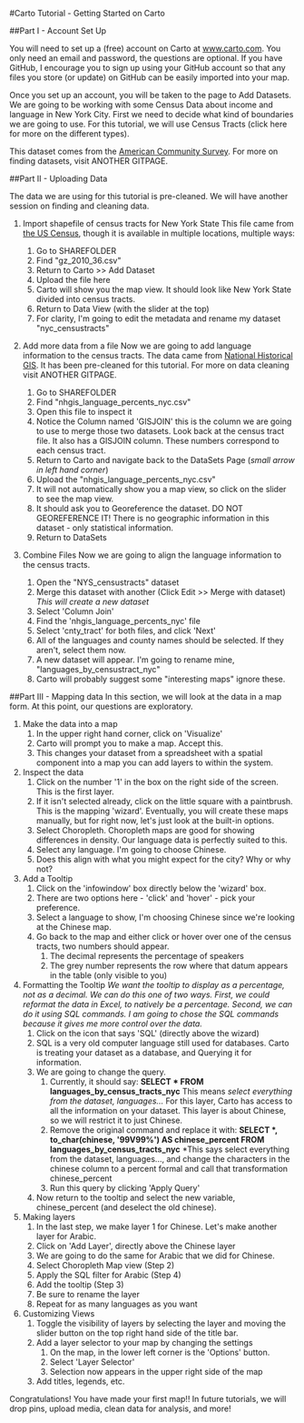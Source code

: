#Carto Tutorial - Getting Started on Carto

##Part I - Account Set Up

You will need to set up a (free) account on Carto at www.carto.com. You only need an email and password, the questions are optional. If you have GitHub, I encourage you to sign up using your GitHub account so that any files you store (or update) on GitHub can be easily imported into your map.

Once you set up an account, you will be taken to the page to Add Datasets. We are going to be working with some Census Data about income and language in New York City. First we need to decide what kind of boundaries we are going to use. For this tutorial, we will use Census Tracts (click here for more on the different types). 

This dataset comes from the [American Community Survey](www.factfinder.census.gov). For more on finding datasets, visit ANOTHER GITPAGE. 

##Part II - Uploading Data

The data we are using for this tutorial is pre-cleaned. We will have another session on finding and cleaning data.

1. Import shapefile of census tracts for New York State
This file came from [the US Census](https://www.census.gov/geo/maps-data/data/cbf/cbf_tracts.html), though it is available in multiple locations, multiple ways:
	1. Go to SHAREFOLDER
	2. Find "gz_2010_36.csv" 
	3. Return to Carto >> Add Dataset
	4. Upload the file here
	5. Carto will show you the map view. It should look like New York State divided into census tracts.
	6. Return to Data View (with the slider at the top)
	7. For clarity, I'm going to edit the metadata and rename my dataset "nyc_censustracts"

2. Add more data from a file
Now we are going to add language information to the census tracts. The data came from [National Historical GIS](https://www.nhgis.org/). It has been pre-cleaned for this tutorial. For more on data cleaning visit ANOTHER GITPAGE.
	1. Go to SHAREFOLDER
	2. Find "nhgis_language_percents_nyc.csv"
	3. Open this file to inspect it
	4. Notice the Column named 'GISJOIN' this is the column we are going to use to merge those two datasets. Look back at the census tract file. It also has a GISJOIN column. These numbers correspond to each census tract.
	5. Return to Carto and navigate back to the DataSets Page (*small arrow in left hand corner*)
	6. Upload the "nhgis_language_percents_nyc.csv" 
	7. It will not automatically show you a map view, so click on the slider to see the map view.
	8. It should ask you to Georeference the dataset. DO NOT GEOREFERENCE IT! There is no geographic information in this dataset - only statistical information.
	9. Return to DataSets
	
3. Combine Files
Now we are going to align the language information to the census tracts.
	1. Open the "NYS_censustracts" dataset
	2. Merge this dataset with another (Click Edit >> Merge with dataset) *This will create a new dataset*
	3. Select 'Column Join'
	4. Find the 'nhgis_language_percents_nyc' file
	5. Select 'cnty_tract' for both files, and click 'Next'
	6. All of the languages and county names should be selected. If they aren't, select them now.
	7. A new dataset will appear. I'm going to rename mine, "languages_by_censustract_nyc"
	8. Carto will probably suggest some "interesting maps" ignore these.
	
##Part III - Mapping data
In this section, we will look at the data in a map form. At this point, our questions are exploratory.
1. Make the data into a map
	1. In the upper right hand corner, click on 'Visualize'
	2. Carto will prompt you to make a map. Accept this.
	3. This changes your dataset from a spreadsheet with a spatial component into a map you can add layers to within the system.
2. Inspect the data
	1. Click on the number '1' in the box on the right side of the screen. This is the first layer. 
	2. If it isn't selected already, click on the little square with a paintbrush. This is the mapping 'wizard'. Eventually, you will create these maps manually, but for right now, let's just look at the built-in options.
	3. Select Choropleth. Choropleth maps are good for showing differences in density. Our language data is perfectly suited to this.
	4. Select any language. I'm going to choose Chinese.
	5. Does this align with what you might expect for the city? Why or why not?
3. Add a Tooltip
	1. Click on the 'infowindow' box directly below the 'wizard' box.
	2. There are two options here - 'click' and 'hover' - pick your preference.
	3. Select a language to show, I'm choosing Chinese since we're looking at the Chinese map.
	4. Go back to the map and either click or hover over one of the census tracts, two numbers should appear. 
		1. The decimal represents the percentage of speakers
		2. The grey number represents the row where that datum appears in the table (only visible to you)
4. Formatting the Tooltip
*We want the tooltip to display as a percentage, not as a decimal. We can do this one of two ways. First, we could reformat the data in Excel, to natively be a percentage. Second, we can do it using SQL commands. I am going to chose the SQL commands because it gives me more control over the data.*
	1. Click on the icon that says 'SQL' (directly above the wizard)
	2. SQL is a very old computer language still used for databases. Carto is treating your dataset as a database, and Querying it for information. 
	3. We are going to change the query.
		1. Currently, it should say: **SELECT \* FROM languages_by_census_tracts_nyc** This means *select everything from the dataset, languages...* For this layer, Carto has access to all the information on your dataset. This layer is about Chinese, so we will restrict it to just Chinese.
		2. Remove the original command and replace it with: **SELECT \*, to_char(chinese, '99V99%') AS chinese_percent FROM languages_by_census_tracts_nyc** *This says select everything from the dataset, languages..., and change the characters in the chinese column to a percent formal and call that transformation chinese_percent
		3. Run this query by clicking 'Apply Query'
	4. Now return to the tooltip and select the new variable, chinese_percent (and deselect the old chinese).
5. Making layers
	1. In the last step, we make layer 1 for Chinese. Let's make another layer for Arabic.
	2. Click on 'Add Layer', directly above the Chinese layer
	3. We are going to do the same for Arabic that we did for Chinese.
	4. Select Choropleth Map view (Step 2)
	5. Apply the SQL filter for Arabic (Step 4)
	6. Add the tooltip (Step 3)
	7. Be sure to rename the layer
	8. Repeat for as many languages as you want
6. Customizing Views
	1. Toggle the visibility of layers by selecting the layer and moving the slider button on the top right hand side of the title bar.
	2. Add a layer selector to your map by changing the settings
		1. On the map, in the lower left corner is the 'Options' button.
		2. Select 'Layer Selector'
		3. Selection now appears in the upper right side of the map
	3. Add titles, legends, etc.
	
Congratulations! You have made your first map!! 
In future tutorials, we will drop pins, upload media, clean data for analysis, and more!
 
	
	

	
